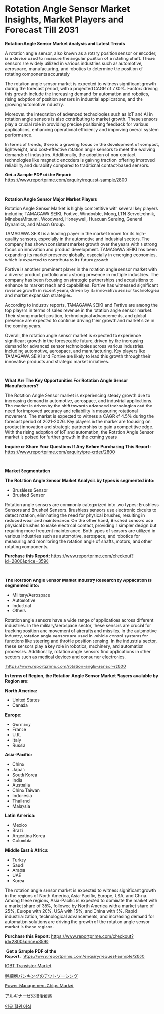 <p><h1>Rotation Angle Sensor Market Insights, Market Players and Forecast Till 2031</h1></p><p><strong>Rotation Angle Sensor Market Analysis and Latest Trends</strong></p>
<p><p>A rotation angle sensor, also known as a rotary position sensor or encoder, is a device used to measure the angular position of a rotating shaft. These sensors are widely utilized in various industries such as automotive, aerospace, manufacturing, and robotics to determine the position of rotating components accurately.</p><p>The rotation angle sensor market is expected to witness significant growth during the forecast period, with a projected CAGR of 7.80%. Factors driving this growth include the increasing demand for automation and robotics, rising adoption of position sensors in industrial applications, and the growing automotive industry.</p><p>Moreover, the integration of advanced technologies such as IoT and AI in rotation angle sensors is also contributing to market growth. These sensors play a crucial role in providing precise positioning feedback for various applications, enhancing operational efficiency and improving overall system performance.</p><p>In terms of trends, there is a growing focus on the development of compact, lightweight, and cost-effective rotation angle sensors to meet the evolving demands of industries. Additionally, the adoption of non-contact technologies like magnetic encoders is gaining traction, offering improved reliability and durability compared to traditional contact-based sensors.</p></p>
<p><strong>Get a Sample PDF of the Report:&nbsp;</strong> <a href="https://www.reportprime.com/enquiry/request-sample/2800">https://www.reportprime.com/enquiry/request-sample/2800</a></p>
<p>&nbsp;</p>
<p><strong>Rotation Angle Sensor Major Market Players</strong></p>
<p><p>Rotation Angle Sensor Market is highly competitive with several key players including TAMAGAWA SEIKI, Fortive, Windouble, Moog, LTN Servotechnik, MinebeaMitsumi, Woodward, Honeywell, Huaxuan Sensing, General Dynamics, and Maxon Group.</p><p>TAMAGAWA SEIKI is a leading player in the market known for its high-quality sensors, especially in the automotive and industrial sectors. The company has shown consistent market growth over the years with a strong focus on innovation and product development. TAMAGAWA SEIKI has been expanding its market presence globally, especially in emerging economies, which is expected to contribute to its future growth.</p><p>Fortive is another prominent player in the rotation angle sensor market with a diverse product portfolio and a strong presence in multiple industries. The company has been focusing on strategic partnerships and acquisitions to enhance its market reach and capabilities. Fortive has witnessed significant revenue growth in recent years, driven by its innovative sensor technologies and market expansion strategies.</p><p>According to industry reports, TAMAGAWA SEIKI and Fortive are among the top players in terms of sales revenue in the rotation angle sensor market. Their strong market position, technological advancements, and global presence are expected to continue driving their growth and market size in the coming years.</p><p>Overall, the rotation angle sensor market is expected to experience significant growth in the foreseeable future, driven by the increasing demand for advanced sensor technologies across various industries, including automotive, aerospace, and manufacturing. Key players like TAMAGAWA SEIKI and Fortive are likely to lead this growth through their innovative products and strategic market initiatives.</p></p>
<p>&nbsp;</p>
<p><strong>What Are The Key Opportunities For Rotation Angle Sensor Manufacturers?</strong></p>
<p><p>The Rotation Angle Sensor market is experiencing steady growth due to increasing demand in automotive, aerospace, and industrial applications. The market is driven by the shift towards advanced technologies and the need for improved accuracy and reliability in measuring rotational movement. The market is expected to witness a CAGR of 4.5% during the forecast period of 2021-2026. Key players in the market are focusing on product innovation and strategic partnerships to gain a competitive edge. With the rising adoption of IoT and automation, the Rotation Angle Sensor market is poised for further growth in the coming years.</p></p>
<p><strong>Inquire or Share Your Questions If Any Before Purchasing This Report:</strong> <a href="https://www.reportprime.com/enquiry/pre-order/2800">https://www.reportprime.com/enquiry/pre-order/2800</a></p>
<p>&nbsp;</p>
<p><strong>Market Segmentation</strong></p>
<p><strong>The Rotation Angle Sensor Market Analysis by types is segmented into:</strong></p>
<p><ul><li>Brushless Sensor</li><li>Brushed Sensor</li></ul></p>
<p><p>Rotation angle sensors are commonly categorized into two types: Brushless Sensors and Brushed Sensors. Brushless sensors use electronic circuits to detect rotation, eliminating the need for physical brushes, resulting in reduced wear and maintenance. On the other hand, Brushed sensors use physical brushes to make electrical contact, providing a simpler design but requiring more frequent maintenance. Both types of sensors are utilized in various industries such as automotive, aerospace, and robotics for measuring and monitoring the rotation angle of shafts, motors, and other rotating components.</p></p>
<p><strong>Purchase this Report:&nbsp;</strong><a href="https://www.reportprime.com/checkout?id=2800&price=3590">https://www.reportprime.com/checkout?id=2800&price=3590</a></p>
<p>&nbsp;</p>
<p><strong>The Rotation Angle Sensor Market Industry Research by Application is segmented into:</strong></p>
<p><ul><li>Military/Aerospace</li><li>Automotive</li><li>Industrial</li><li>Others</li></ul></p>
<p><p>Rotation angle sensors have a wide range of applications across different industries. In the military/aerospace sector, these sensors are crucial for tracking position and movement of aircrafts and missiles. In the automotive industry, rotation angle sensors are used in vehicle control systems for functions like steering and throttle position sensing. In the industrial sector, these sensors play a key role in robotics, machinery, and automation processes. Additionally, rotation angle sensors find applications in other sectors such as medical devices and consumer electronics.</p></p>
<p><a href="https://www.reportprime.com/rotation-angle-sensor-r2800">&nbsp;https://www.reportprime.com/rotation-angle-sensor-r2800</a></p>
<p><strong>In terms of Region, the Rotation Angle Sensor Market Players available by Region are:</strong></p>
<p>
    <p> <strong> North America: </strong>
        <ul>
            <li>United States</li>
            <li>Canada</li>
        </ul>
        </p> 
    <p> <strong> Europe: </strong>
        <ul>
            <li>Germany</li>
            <li>France</li>
            <li>U.K.</li>
            <li>Italy</li>
            <li>Russia</li>
        </ul>
        </p> 
    <p> <strong> Asia-Pacific: </strong>
        <ul>
            <li>China</li>
            <li>Japan</li>
            <li>South Korea</li>
            <li>India</li>
            <li>Australia</li>
            <li>China Taiwan</li>
            <li>Indonesia</li>
            <li>Thailand</li>
            <li>Malaysia</li>
        </ul>
        </p> 
    <p> <strong> Latin America: </strong>
        <ul>
            <li>Mexico</li>
            <li>Brazil</li>
            <li>Argentina Korea</li>
            <li>Colombia</li>
        </ul>
        </p> 
    <p> <strong> Middle East & Africa: </strong>
        <ul>
            <li>Turkey</li>
            <li>Saudi</li>
            <li>Arabia</li>
            <li>UAE</li>
            <li>Korea</li>
        </ul>
    </p>
    </p>
<p><p>The rotation angle sensor market is expected to witness significant growth in the regions of North America, Asia-Pacific, Europe, USA, and China. Among these regions, Asia-Pacific is expected to dominate the market with a market share of 35%, followed by North America with a market share of 25%, Europe with 20%, USA with 15%, and China with 5%. Rapid industrialization, technological advancements, and increasing demand for automation solutions are driving the growth of the rotation angle sensor market in these regions.</p></p>
<p><strong>Purchase this Report: </strong><a href="https://www.reportprime.com/checkout?id=2800&price=3590">https://www.reportprime.com/checkout?id=2800&price=3590</a></p>
<p>&nbsp;<strong>Get a Sample PDF of the Report:&nbsp;&nbsp;</strong><a href="https://www.reportprime.com/enquiry/request-sample/2800">https://www.reportprime.com/enquiry/request-sample/2800</a></p>
<p><strong></strong></p>
<p><p><a href="https://github.com/theanastasiyah/Market-Research-Report-List-2/blob/main/igbt-transistor-market.md">IGBT Transistor Market</a></p><p><a href="https://github.com/reliezer65/Market-Research-Report-List-3/blob/main/322302583042.md">幹細胞バンキングのアウトソーシング</a></p><p><a href="https://github.com/lukmanduiky01/Market-Research-Report-List-2/blob/main/power-management-chips-market.md">Power Management Chips Market</a></p><p><a href="https://github.com/RodHoppe07/Market-Research-Report-List-3/blob/main/398581583041.md">アルギナーゼ欠損治療薬</a></p><p><a href="https://github.com/marufmohassin05/Market-Research-Report-List-2/blob/main/8521421103163.md">인공 혈관 이식</a></p></p>